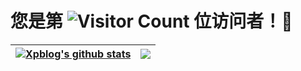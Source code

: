 # 您是第 ![Visitor Count](https://profile-counter.glitch.me/xpblog/count.svg) 位访问者！:wave: 

| <a href="https://github.com/anuraghazra/github-readme-stats"><img align="center" src="https://github-readme-stats.vercel.app/api?username=xpblog&show_icons=true&include_all_commits=true&theme=buefy&hide_border=true" alt="Xpblog's github stats" /></a> | <a href="https://github.com/anuraghazra/github-readme-stats"><img align="center" src="https://github-readme-stats.vercel.app/api/top-langs/?username=xpblog&layout=compact&theme=buefy&hide_border=true" /></a> |
| ------------- | ------------- |
